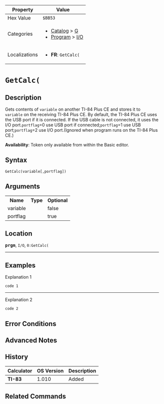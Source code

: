 | Property      | Value |
|---------------|-------|
| Hex Value     | `$BB53`|
| Categories    | <ul><li>[Catalog](<../categories/Catalog.md>) > [G](<../categories/Catalog.md#G>)</li><li>[Program](<../categories/Program.md>) > [I/O](<../categories/Program.md#I/O>)</li></ul> |
| Localizations | <ul><li><b>FR</b>: `GetCalc(`</li></ul> |

# `GetCalc(`

## Description
Gets contents of `variable` on another TI-84 Plus CE and stores it to `variable` on the receiving TI-84 Plus CE. By default, the TI-84 Plus CE uses the USB port if it is connected. If the USB cable is not connected, it uses the I/O port.`portflag`=0 use USB port if connected;`portflag`=1 use USB port;`portflag`=2 use I/O port.(Ignored when program runs on the TI-84 Plus CE.)


<b>Availability</b>: Token only available from within the Basic editor.

## Syntax
`GetCalc(variable[,portflag])`

## Arguments
<table>
<tr><th>Name</th><th>Type</th><th>Optional</th></tr>

<tr><td>variable</td><td></td><td>false</td></tr>

<tr><td>portflag</td><td></td><td>true</td></tr>

</table>

## Location
<tt><kbd><b>prgm</b></kbd></tt>, `I/O`, `0:GetCalc(`
<hr>

## Examples

Explanation 1
```ti-basic
code 1
```
---
Explanation 2
```ti-basic
code 2
```

## Error Conditions


## Advanced Notes


## History
| Calculator | OS Version | Description |
|------------|------------|-------------|
| <b>TI-83</b> | 1.010 | Added

## Related Commands

    